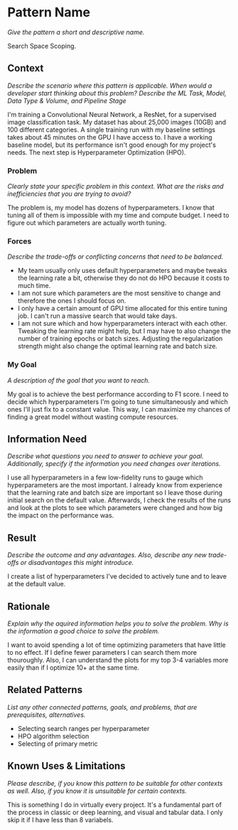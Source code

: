 # Pattern Name
*Give the pattern a short and descriptive name.*

Search Space Scoping.

## Context
*Describe the scenario where this pattern is applicable. When would a developer start thinking about this problem? Describe the ML Task, Model, Data Type & Volume, and Pipeline Stage*

I'm training a Convolutional Neural Network, a ResNet, for a supervised image classification task.
My dataset has about 25,000 images (10GB) and 100 different categories.
A single training run with my baseline settings takes about 45 minutes on the GPU I have access to.
I have a working baseline model, but its performance isn't good enough for my project's needs.
The next step is Hyperparameter Optimization (HPO).

### Problem
*Clearly state your specific problem in this context. What are the risks and inefficiencies that you are trying to avoid?*

The problem is, my model has dozens of hyperparameters.
I know that tuning all of them is impossible with my time and compute budget.
I need to figure out which parameters are actually worth tuning.

### Forces
*Describe the trade-offs or conflicting concerns that need to be balanced.*

* My team usually only uses default hyperparameters and maybe tweaks the learning rate a bit, otherwise they do not do HPO because it costs to much time.
* I am not sure which parameters are the most sensitive to change and therefore the ones I should focus on.
* I only have a certain amount of GPU time allocated for this entire tuning job. I can't run a massive search that would take days.
* I am not sure which and how hyperparameters interact with each other. Tweaking the learning rate might help, but I may have to also change the number of training epochs or batch sizes. Adjusting the regularization strength might also change the optimal learning rate and batch size.

### My Goal
*A description of the goal that you want to reach.*

My goal is to achieve the best performance according to F1 score.
I need to decide which hyperparameters I'm going to tune simultaneously and which ones I'll just fix to a constant value.
This way, I can maximize my chances of finding a great model without wasting compute resources.

## Information Need
*Describe what questions you need to answer to achieve your goal. Additionally, specify if the information you need changes over iterations.*

I use all hyperparameters in a few low-fidelity runs to gauge which hyperparameters are the most important.
I already know from experience that the learning rate and batch size are important so I leave those during initial search on the default value.
Afterwards, I check the results of the runs and look at the plots to see which parameters were changed and how big the impact on the performance was.

## Result
*Describe the outcome and any advantages. Also, describe any new trade-offs or disadvantages this might introduce.*

I create a list of hyperparameters I've decided to actively tune and to leave at the default value.

## Rationale
*Explain why the aquired information helps you to solve the problem. Why is the information a good choice to solve the problem.*

I want to avoid spending a lot of time optimizing parameters that have little to no effect.
If I define fewer parameters I can search them more thouroughly.
Also, I can understand the plots for my top 3-4 variables more easily than if I optimize 10+ at the same time.

## Related Patterns
*List any other connected patterns, goals, and problems, that are prerequisites, alternatives.*

* Selecting search ranges per hyperparameter
* HPO algorithm selection
* Selecting of primary metric

## Known Uses & Limitations
*Please describe, if you know this pattern to be suitable for other contexts as well. Also, if you know it is unsuitable for certain contexts.*

This is something I do in virtually every project. It's a fundamental part of the process in classic or deep learning, and visual and tabular data.
I only skip it if I have less than 8 variabels.
